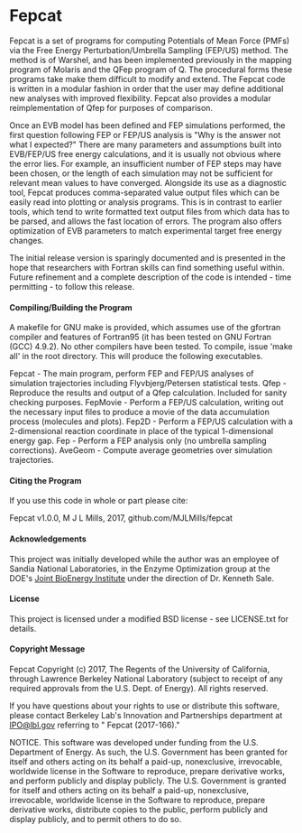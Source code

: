 # Fepcat

Fepcat is a set of programs for computing Potentials of Mean Force (PMFs) via the Free Energy Perturbation/Umbrella Sampling (FEP/US) method.
The method is of Warshel, and has been implemented previously in the mapping program of Molaris and the QFep program of Q. 
The procedural forms these programs take make them difficult to modify and extend.
The Fepcat code is written in a modular fashion in order that the user may define additional new analyses with improved flexibility.
Fepcat also provides a modular reimplementation of Qfep for purposes of comparison.

Once an EVB model has been defined and FEP simulations performed, the first question following FEP or FEP/US analysis is "Why is the answer not what I expected?"
There are many parameters and assumptions built into EVB/FEP/US free energy calculations, and it is usually not obvious where the error lies.
For example, an insufficient number of FEP steps may have been chosen, or the length of each simulation may not be sufficient for relevant mean values to have converged.
Alongside its use as a diagnostic tool, Fepcat produces comma-separated value output files which can be easily read into plotting or analysis programs.
This is in contrast to earlier tools, which tend to write formatted text output files from which data has to be parsed, and allows the fast location of errors.
The program also offers optimization of EVB parameters to match experimental target free energy changes.

The initial release version is sparingly documented and is presented in the hope that researchers with Fortran skills can find something useful within.
Future refinement and a complete description of the code is intended - time permitting - to follow this release.

#### Compiling/Building the Program

A makefile for GNU make is provided, which assumes use of the gfortran compiler and features of Fortran95 (it has been tested on GNU Fortran (GCC) 4.9.2).
No other compilers have been tested.
To compile, issue 'make all' in the root directory.
This will produce the following executables.

Fepcat - The main program, perform FEP and FEP/US analyses of simulation trajectories including Flyvbjerg/Petersen statistical tests.
Qfep - Reproduce the results and output of a Qfep calculation. Included for sanity checking purposes.
FepMovie - Perform a FEP/US calculation, writing out the necessary input files to produce a movie of the data accumulation process (molecules and plots).
Fep2D - Perform a FEP/US calculation with a 2-dimensional reaction coordinate in place of the typical 1-dimensional energy gap.
Fep - Perform a FEP analysis only (no umbrella sampling corrections).
AveGeom - Compute average geometries over simulation trajectories.

#### Citing the Program

If you use this code in whole or part please cite:

Fepcat v1.0.0, M J L Mills, 2017, github.com/MJLMills/fepcat

#### Acknowledgements

This project was initially developed while the author was an employee of Sandia National Laboratories, in the Enzyme Optimization group at the DOE's [Joint BioEnergy Institute](https://www.jbei.org/) under the direction of Dr. Kenneth Sale.

#### License

This project is licensed under a modified BSD license - see LICENSE.txt for details.

#### Copyright Message

Fepcat Copyright (c) 2017, The Regents of the University of California, through Lawrence Berkeley National Laboratory (subject to receipt of any required approvals from the U.S. Dept. of Energy).  All rights reserved.
 
If you have questions about your rights to use or distribute this software, please contact Berkeley Lab's Innovation and Partnerships department at IPO@lbl.gov referring to " Fepcat (2017-166)."
 
NOTICE.  This software was developed under funding from the U.S. Department of Energy.  As such, the U.S. Government has been granted for itself and others acting on its behalf a paid-up, nonexclusive, irrevocable, worldwide license in the Software to reproduce, prepare derivative works, and perform publicly and display publicly. The U.S. Government is granted for itself and others acting on its behalf a paid-up, nonexclusive, irrevocable, worldwide license in the Software to reproduce, prepare derivative works, distribute copies to the public, perform publicly and display publicly, and to permit others to do so.
